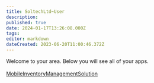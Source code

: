 ```yaml
---
title: SoltechLtd~User
description: 
published: true
date: 2024-01-17T13:26:08.000Z
tags: 
editor: markdown
dateCreated: 2023-06-20T11:00:46.372Z
---
```


Welcome to your area. Below you will see all of your apps.<br><br>[MobileInventoryManagementSolution](/Apps/MIMS/MobileInventoryManagementSolution)<br>